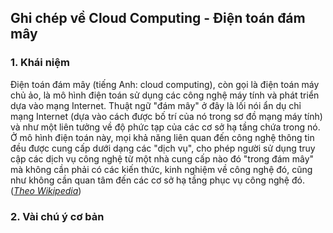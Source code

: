 ## Ghi chép về Cloud Computing - Điện toán đám mây

### 1. Khái niệm

Điện toán đám mây (tiếng Anh: cloud computing), còn gọi là điện toán máy chủ ảo, là mô hình điện toán sử dụng các công nghệ máy tính và phát triển dựa vào mạng Internet. Thuật ngữ "đám mây" ở đây là lối nói ẩn dụ chỉ mạng Internet (dựa vào cách được bố trí của nó trong sơ đồ mạng máy tính) và như một liên tưởng về độ phức tạp của các cơ sở hạ tầng chứa trong nó. Ở mô hình điện toán này, mọi khả năng liên quan đến công nghệ thông tin đều được cung cấp dưới dạng các "dịch vụ", cho phép người sử dụng truy cập các dịch vụ công nghệ từ một nhà cung cấp nào đó "trong đám mây" mà không cần phải có các kiến thức, kinh nghiệm về công nghệ đó, cũng như không cần quan tâm đến các cơ sở hạ tầng phục vụ công nghệ đó. (*[Theo Wikipedia](https://vi.wikipedia.org/wiki/%C4%90i%E1%BB%87n_to%C3%A1n_%C4%91%C3%A1m_m%C3%A2y)*)

### 2. Vài chú ý cơ bản

